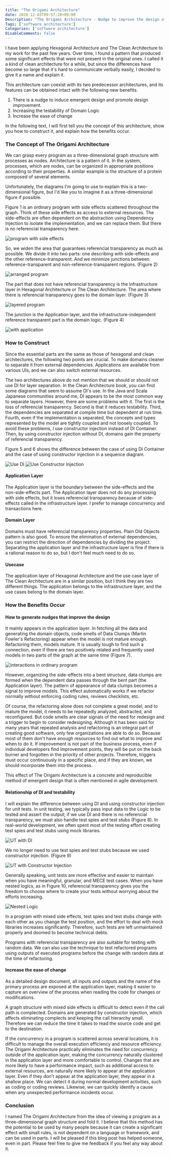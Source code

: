 ```yaml
---
title: "The Origami Architecture"
date: 2020-12-03T09:57:28+09:00
Description: "The Origami Architecture - Nudge to improve the design of domain logic - "
Tags: ['software architecture']
Categories: ['software architecture']
DisableComments: false
---
```

I have been applying Hexagonal Architecture and The Clean Architecture to my work for the past few years. Over time, I found a pattern that produced some significant effects that were not present in the original ones. I called it a kind of clean architecture for a while, but since the differences have become so large that it's hard to communicate verbally easily, I decided to give it a name and explain it.

This architecture can coexist with its two predecessor architectures, and its features can be obtained intact with the following new benefits.

1. There is a nudge to induce emergent design and promote design improvement.
1. Increasing the testability of Domain Logic
1. Increase the ease of change


In the following text, I will first tell you the concept of this architecture, show you how to construct it, and explain how the benefits occur.


### The Concept of The Origami Architecture

We can grasp every program as a three-dimensional graph structure with processes as nodes. Architecture is a pattern of it. In the system, processes, which are nodes, can be organized in appropriate positions according to their properties. A similar example is the structure of a protein composed of several elements.

Unfortunately, the diagrams I'm going to use to explain this is a two-dimensional figure, but I'd like you to imagine it as a three-dimensional figure if possible.


Figure 1 is an ordinary program with side effects scattered throughout the graph. Think of these side effects as access to external resources. The side-effects are often dependent on the abstraction using Dependency Injection to isolate the implementation, and we can replace them. But there is no referencial transparency here.

![program with side effects](./origami_01.png)


So, we widen the area that guarantees referencial transparency as much as possible. We divide it into two parts: one describing with side-effects and the other reference-transparent. And we minimize junctions between reference-transparent and non-reference-transparent regions. (Figure 2)

![arranged program](./origami_02.png)

The part that does not have referencial transparency is the infrastructure layer in Hexagonal Architecture or The Clean Architecture. The area where there is referencial transparency goes to the domain layer. (Figure 3)

![layered program](./origami_03.png)

The junction is the Application layer, and the infrastructure-independent reference transparent part is the domain logic. (Figure 4)

![with application](./origami_04.png)

### How to Construct

Since the essential parts are the same as those of hexagonal and clean architectures, the following two points are crucial. To make domains cleaner to separate it from external dependencies. Applications are available from various UIs, and we can also switch external resources.

The two architectures above do not mention that we should or should not use DI for layer separation. In the Clean Architecture book, you can find some diagrams that seem to assume DI's use. In the Java and Scala Japanese communities around me, DI appears to be the most common way to separate layers. However, there are some problems with it. The first is the loss of referencial transparency. Second is that it reduces testability. Third, the dependencies are separated at compile time but dependent at run time. Fourth, even if the implementation is separated, the concepts and types represented by the model are tightly coupled and not loosely coupled. To avoid these problems, I use constructor injection instead of DI Container. Then, by using constructor injection without DI, domains gain the property of referencial transparency.

Figure 5 and 6 shows the difference between the case of using DI Container and the case of using constructor injection in a sequence diagram.

![Use DI](./origami_05.png)
![Use Constructor Injection](./origami_06.png)

#### Application Layer

The Application layer is the boundary between the side-effects and the non-side-effects part. The Application layer does not do any processing with side effects, but it loses referencial transparency because of side-effects called in the infrastructure layer. I prefer to manage concurrency and transactions here.

#### Domain Layer

Domains must have referencial transparency properties. Plain Old Objects pattern is also good. To ensure the elimination of external dependencies, you can restrict the direction of dependencies by dividing the project. Separating the application layer and the infrastructure layer is fine if there is a rational reason to do so, but I don't feel much need to do so.

#### Usecase
The application layer of Hexagonal Architecture and the use case layer of The Clean Architecture are in a similar position, but I think they are two different things. The application belongs to the infrastructure layer, and the use cases belong to the domain layer.

### How the Benefits Occur
#### How to generate nudges that improve the design

It mainly appears in the application layer. In fetching all the data and generating the domain objects, code smells of Data Clumps (Martin Fowler's Refactoring)  appear when the model is not mature enough. Refactoring them, models mature. It is usually tough to find such a connection, even if there are two positively related and frequently used models in two parts of the graph at the same time (Figure 7). 

![interactions in ordinary program](./origami_07.png)

However, organizing the side-effects into a bent structure, data clumps are formed when the dependent data passes through the bent part (the Application layer). The pattern of appearance of data clumps becomes a signal to improve models. This effect automatically works if we refactor normally without enforcing coding rules, reviews checklists, etc.

Of course, the refactoring alone does not complete a great model, and to mature the model, it needs to be repeatedly analyzed, abstracted, and reconfigured. But code smells are clear signals of the need for redesign and a trigger to begin to consider redesigning. Although it has been said for many years that repeated analysis and refactoring is an integral part of creating good software, only few organizations are able to do so. Because most of them don't have enough resources to find out what to improve and when to do it. If improvement is not part of the business process, even if individual developers find improvement points, they will be put on the back burner and forgotten in the priority of other projects. Therefore, triggers must occur continuously in a specific place, and if they are known, we should incorporate them into the process.

This effect of The Origami Architecture is a concrete and reproducible method of emergent design that is often mentioned in agile development.

#### Relationship of DI and testability

I will explain the difference between using DI and using constructor injection for unit tests. In unit testing, we typically pass input data to the Logic to be tested and assert the output; if we use DI and there is no referencial transparency, we must also handle test spies and test stubs (Figure 8). In real-world development, we often spent most of the testing effort creating test spies and test stubs using mock libraries.

![UT with DI](./origami_08.png)


We no longer need to use test spies and test stubs because we used constructor injection. (Figure 9)

![UT with Constructor Injection](./origami_09.png)

Generally speaking, unit tests are more effective and easier to maintain when you have meaningful, granular, and MECE test cases. When you have nested logics, as in Figure 10, referencial transparency gives you the freedom to choose where to create your tests without worrying about the efforts increasing.

![Nested Logic](./origami_10.png)

In a program with mixed side effects, test spies and test stubs change with each other as you change the test position, and the effort to deal with mock libraries increases significantly. Therefore, such tests are left unmaintained properly and doomed to become technical debts.

Programs with referencial transparency are also suitable for testing with random data. We can also use the technique to test refactored programs using outputs of executed programs before the change with random data at the time of refactoring.

#### Increase the ease of change

As a detailed design document, all inputs and outputs and the name of the primary process are exposed at the application layer, making it easier to capture an overview of the process when reading the code for changes or modifications.

A graph structure with mixed side effects is difficult to detect even if the call path is complected.
Domains are generated by constructor injection, which affects eliminating complects and keeping the call hierarchy small. Therefore we can reduce the time it takes to read the source code and get to the destination.

If the concurrency in a program is scattered across several locations, it is difficult to manage the overall execution efficiency and resource efficiency. The Origami Architecture practically eliminates the need for concurrency outside of the application layer, making the concurrency naturally clustered in the application layer and more comfortable to control. Changes that are more likely to have a performance impact, such as additional access to external resources, are naturally more likely to appear at the application layer. Even if they don't appear at the application layer, they appear in a shallow place. We can detect it during normal development activities, such as coding or coding reviews. Likewise, we can quickly identify a cause when any unexpected performance incidents occur.

### Conclusion

I named The Origami Architecture from the idea of viewing a program as a three-dimensional graph structure and fold it. I believe that this method has the potential to be used by many people because it can create a significant effect with small rules, is not dependent on a language or framework, and can be used in parts. I will be pleased if this blog post has helped someone, even in part. Please feel free to give me feedback if you feel any way about it.